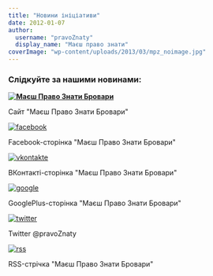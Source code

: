 ```yaml
---
title: "Новини ініціативи"
date: 2012-01-07
author: 
  username: "pravoZnaty"
  display_name: "Маєш право знати"
coverImage: "wp-content/uploads/2013/03/mpz_noimage.jpg"
---
```


### Слідкуйте за нашими новинами:

**[![](https://mpz.brovary.org/wp-content/uploads/2012/01/site.gif "Маєш Право Знати Бровари")](https://mpz.brovary.org "Маєш Право Знати Бровари")**

Сайт "Маєш Право Знати Бровари"

[![](https://mpz.brovary.org/wp-content/uploads/2012/01/facebook.png "facebook")](https://www.facebook.com/pravo.znaty.brovary "Маєш Право Знати Бровари")

Facebook-сторінка "Маєш Право Знати Бровари"

[![](https://mpz.brovary.org/wp-content/uploads/2012/01/vkontakte.png "vkontakte")](http://vkontakte.ru/pravo.znaty.brovary "Маєш Право Знати Бровари")

ВКонтакті-сторінка "Маєш Право Знати Бровари"

[![](https://mpz.brovary.org/wp-content/uploads/2012/01/google.png "google")](https://plus.google.com/u/0/b/106807727076484715265/ "Маєш Право Знати Бровари")

GooglePlus-сторінка "Маєш Право Знати Бровари"

[![](https://mpz.brovary.org/wp-content/uploads/2012/01/twitter.png "twitter")](https://twitter.com/pravoZnaty "Маєш Право Знати Бровари")

Twitter @pravoZnaty

[![](https://mpz.brovary.org/wp-content/uploads/2012/01/rss.png "rss")](/feed "Маєш Право Знати Бровари")

RSS-стрічка "Маєш Право Знати Бровари"
